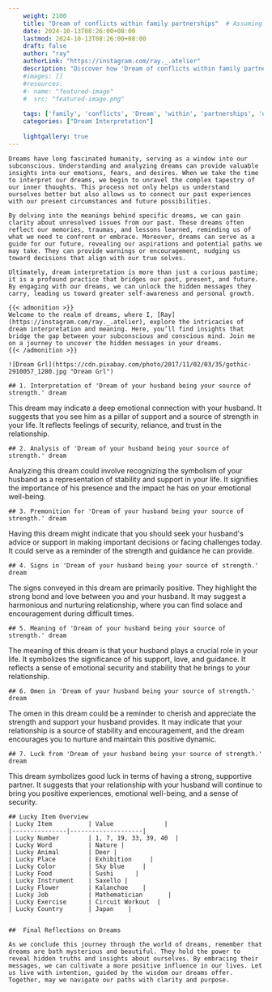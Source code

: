 ```yaml
---
    weight: 2100
    title: "Dream of conflicts within family partnerships"  # Assuming 'title' column exists
    date: 2024-10-13T08:26:00+08:00
    lastmod: 2024-10-13T08:26:00+08:00
    draft: false
    author: "ray"
    authorLink: "https://instagram.com/ray._.atelier"
    description: "Discover how 'Dream of conflicts within family partnerships' can interpret your future and uncover its significant meanings in your life."
    #images: []
    #resources:
    #- name: "featured-image"
    #  src: "featured-image.png"
    
    tags: ['family', 'conflicts', 'Dream', 'within', 'partnerships', 'of']
    categories: ["Dream Interpretation"]
    
    lightgallery: true
---
```

    
    Dreams have long fascinated humanity, serving as a window into our subconscious. Understanding and analyzing dreams can provide valuable insights into our emotions, fears, and desires. When we take the time to interpret our dreams, we begin to unravel the complex tapestry of our inner thoughts. This process not only helps us understand ourselves better but also allows us to connect our past experiences with our present circumstances and future possibilities.
    
    By delving into the meanings behind specific dreams, we can gain clarity about unresolved issues from our past. These dreams often reflect our memories, traumas, and lessons learned, reminding us of what we need to confront or embrace. Moreover, dreams can serve as a guide for our future, revealing our aspirations and potential paths we may take. They can provide warnings or encouragement, nudging us toward decisions that align with our true selves.
    
    Ultimately, dream interpretation is more than just a curious pastime; it is a profound practice that bridges our past, present, and future. By engaging with our dreams, we can unlock the hidden messages they carry, leading us toward greater self-awareness and personal growth.
    
    {{< admonition >}}
    Welcome to the realm of dreams, where I, [Ray](https://instagram.com/ray._.atelier), explore the intricacies of dream interpretation and meaning. Here, you’ll find insights that bridge the gap between your subconscious and conscious mind. Join me on a journey to uncover the hidden messages in your dreams.
    {{< /admonition >}}
    
    ![Dream Grl](https://cdn.pixabay.com/photo/2017/11/02/03/35/gothic-2910057_1280.jpg "Dream Grl")
    
    ## 1. Interpretation of 'Dream of your husband being your source of strength.' dream
    
This dream may indicate a deep emotional connection with your husband. It suggests that you see him as a pillar of support and a source of strength in your life. It reflects feelings of security, reliance, and trust in the relationship.
    
    ## 2. Analysis of 'Dream of your husband being your source of strength.' dream
    
Analyzing this dream could involve recognizing the symbolism of your husband as a representation of stability and support in your life. It signifies the importance of his presence and the impact he has on your emotional well-being.
    
    ## 3. Premonition for 'Dream of your husband being your source of strength.' dream
    
Having this dream might indicate that you should seek your husband's advice or support in making important decisions or facing challenges today. It could serve as a reminder of the strength and guidance he can provide.
    
    ## 4. Signs in 'Dream of your husband being your source of strength.' dream
    
The signs conveyed in this dream are primarily positive. They highlight the strong bond and love between you and your husband. It may suggest a harmonious and nurturing relationship, where you can find solace and encouragement during difficult times.
    
    ## 5. Meaning of 'Dream of your husband being your source of strength.' dream
    
The meaning of this dream is that your husband plays a crucial role in your life. It symbolizes the significance of his support, love, and guidance. It reflects a sense of emotional security and stability that he brings to your relationship.
    
    ## 6. Omen in 'Dream of your husband being your source of strength.' dream
    
The omen in this dream could be a reminder to cherish and appreciate the strength and support your husband provides. It may indicate that your relationship is a source of stability and encouragement, and the dream encourages you to nurture and maintain this positive dynamic.
    
    ## 7. Luck from 'Dream of your husband being your source of strength.' dream
    
This dream symbolizes good luck in terms of having a strong, supportive partner. It suggests that your relationship with your husband will continue to bring you positive experiences, emotional well-being, and a sense of security.
    
    ## Lucky Item Overview
    | Lucky Item          | Value              |
    |---------------|--------------------|
    | Lucky Number        | 1, 7, 19, 33, 39, 40  |
    | Lucky Word          | Nature |
    | Lucky Animal        | Deer |
    | Lucky Place         | Exhibition     |
    | Lucky Color         | Sky blue     |
    | Lucky Food          | Sushi      |
    | Lucky Instrument    | Saxello |
    | Lucky Flower        | Kalanchoe    |
    | Lucky Job           | Mathematician       |
    | Lucky Exercise      | Circuit Workout  |
    | Lucky Country       | Japan    |
    
    
    ##  Final Reflections on Dreams
    
    As we conclude this journey through the world of dreams, remember that dreams are both mysterious and beautiful. They hold the power to reveal hidden truths and insights about ourselves. By embracing their messages, we can cultivate a more positive influence in our lives. Let us live with intention, guided by the wisdom our dreams offer. Together, may we navigate our paths with clarity and purpose.
    